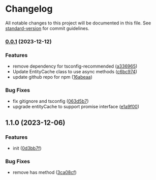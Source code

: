 # Changelog

All notable changes to this project will be documented in this file. See [standard-version](https://github.com/conventional-changelog/standard-version) for commit guidelines.

### [0.0.1](https://github.com/Oleks-Y/n372/compare/v1.1.0...v0.0.1) (2023-12-12)


### Features

* remove dependency for tsconfig-recommended ([a336965](https://github.com/Oleks-Y/n372/commit/a336965828f7336d6987dafff3e44d461fef3bc9))
* Update EntityCache class to use async methods ([c6bc974](https://github.com/Oleks-Y/n372/commit/c6bc974920daeff312242c7d2c94d27ce3c8e54a))
* update github repo for npm ([16abeaa](https://github.com/Oleks-Y/n372/commit/16abeaa43c6b8b8cbc89de12babef5aaa2d42d56))


### Bug Fixes

* fix gitignore and tsconfig ([063d5b7](https://github.com/Oleks-Y/n372/commit/063d5b71e21c5458597c2740d526203d77bea169))
* upgrade entityCache to support promise interface ([e1a9f00](https://github.com/Oleks-Y/n372/commit/e1a9f00b480b8acc281b58f51c6fa83b7797602e))

## 1.1.0 (2023-12-06)


### Features

* init ([0d3bb7f](https://github.com/Oleks-Y/n372/commit/0d3bb7fce4692291326ffea194d04dabbc4801b6))


### Bug Fixes

* remove has method ([3ca08cf](https://github.com/Oleks-Y/n372/commit/3ca08cfd523cc11d38f3a31129cd666a56ec617e))
